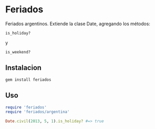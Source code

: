 Feriados
========

Feriados argentinos. Extiende la clase Date, agregando los métodos:

    is_holiday?

y

    is_weekend?

Instalacion
-----------

    gem install feriados

Uso
---

``` ruby
require 'feriados'
require 'feriados/argentina'

Date.civil(2013, 5, 1).is_holiday? #=> true
```
